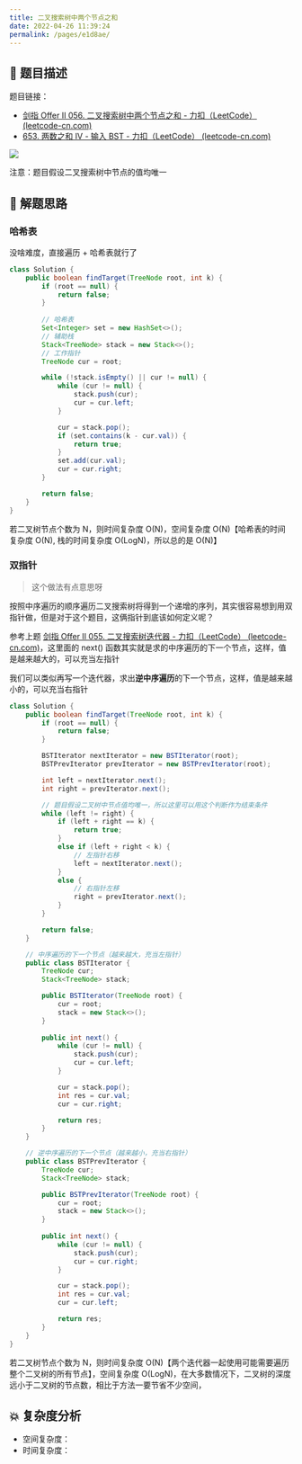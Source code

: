 ```yaml
---
title: 二叉搜索树中两个节点之和
date: 2022-04-26 11:39:24
permalink: /pages/e1d8ae/
---
```

## 📃 题目描述

题目链接：

- [剑指 Offer II 056. 二叉搜索树中两个节点之和 - 力扣（LeetCode） (leetcode-cn.com)](https://leetcode-cn.com/problems/opLdQZ/)
- [653. 两数之和 IV - 输入 BST - 力扣（LeetCode） (leetcode-cn.com)](https://leetcode-cn.com/problems/two-sum-iv-input-is-a-bst/)

![](https://cs-wiki.oss-cn-shanghai.aliyuncs.com/img/20220426114025.png)

注意：题目假设二叉搜索树中节点的值均唯一

## 🔔 解题思路

### 哈希表

没啥难度，直接遍历 + 哈希表就行了


```java
class Solution {
    public boolean findTarget(TreeNode root, int k) {
        if (root == null) {
            return false;
        }
        
        // 哈希表
        Set<Integer> set = new HashSet<>();
        // 辅助栈
        Stack<TreeNode> stack = new Stack<>();
        // 工作指针
        TreeNode cur = root;

        while (!stack.isEmpty() || cur != null) {
            while (cur != null) {
                stack.push(cur);
                cur = cur.left;
            }

            cur = stack.pop();
            if (set.contains(k - cur.val)) {
                return true;
            }
            set.add(cur.val);
            cur = cur.right;
        }

        return false;
    }
}
```

若二叉树节点个数为 N，则时间复杂度 O(N)，空间复杂度 O(N)【哈希表的时间复杂度 O(N), 栈的时间复杂度 O(LogN)，所以总的是 O(N)】

### 双指针

> 这个做法有点意思呀

按照中序遍历的顺序遍历二叉搜索树将得到一个递增的序列，其实很容易想到用双指针做，但是对于这个题目，这俩指针到底该如何定义呢？

参考上题 [剑指 Offer II 055. 二叉搜索树迭代器 - 力扣（LeetCode） (leetcode-cn.com)](https://leetcode-cn.com/problems/kTOapQ/)，这里面的 next() 函数其实就是求的中序遍历的下一个节点，这样，值是越来越大的，可以充当左指针

我们可以类似再写一个迭代器，求出**逆中序遍历**的下一个节点，这样，值是越来越小的，可以充当右指针

```java
class Solution {
    public boolean findTarget(TreeNode root, int k) {
        if (root == null) {
            return false;
        }

        BSTIterator nextIterator = new BSTIterator(root);
        BSTPrevIterator prevIterator = new BSTPrevIterator(root);

        int left = nextIterator.next();
        int right = prevIterator.next();

        // 题目假设二叉树中节点值均唯一，所以这里可以用这个判断作为结束条件
        while (left != right) {
            if (left + right == k) {
                return true;
            }
            else if (left + right < k) {
                // 左指针右移
                left = nextIterator.next();
            }
            else {
                // 右指针左移
                right = prevIterator.next();
            }
        }

        return false;
    }

    // 中序遍历的下一个节点（越来越大，充当左指针）
    public class BSTIterator {
        TreeNode cur;
        Stack<TreeNode> stack;

        public BSTIterator(TreeNode root) {
            cur = root;
            stack = new Stack<>();
        }
        
        public int next() {
            while (cur != null) {
                stack.push(cur);
                cur = cur.left;
            }

            cur = stack.pop();
            int res = cur.val;
            cur = cur.right;

            return res;
        }
    }

    // 逆中序遍历的下一个节点（越来越小，充当右指针）
    public class BSTPrevIterator {
        TreeNode cur;
        Stack<TreeNode> stack;

        public BSTPrevIterator(TreeNode root) {
            cur = root;
            stack = new Stack<>();
        }
        
        public int next() {
            while (cur != null) {
                stack.push(cur);
                cur = cur.right;
            }

            cur = stack.pop();
            int res = cur.val;
            cur = cur.left;

            return res;
        }
    }
}
```

若二叉树节点个数为 N，则时间复杂度 O(N)【两个迭代器一起使用可能需要遍历整个二叉树的所有节点】，空间复杂度 O(LogN)，在大多数情况下，二叉树的深度远小于二叉树的节点数，相比于方法一要节省不少空间，

## 💥 复杂度分析

- 空间复杂度：
- 时间复杂度：

